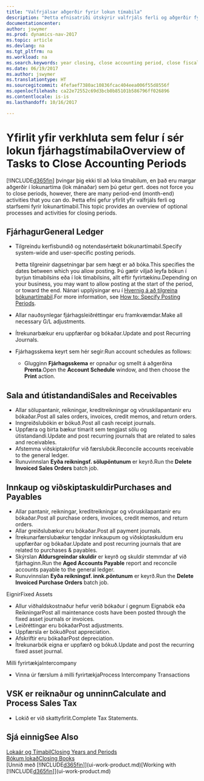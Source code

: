```yaml
---
title: "Valfrjálsar aðgerðir fyrir lokun tímabila"
description: "Þetta efnisatriði útskýrir valfrjáls ferli og aðgerðir fyrir lokun fjárhagstímabila í Dynamics NAV."
documentationcenter: 
author: jswymer
ms.prod: dynamics-nav-2017
ms.topic: article
ms.devlang: na
ms.tgt_pltfrm: na
ms.workload: na
ms.search.keywords: year closing, close accounting period, close fiscal year, aging, creditor payments, vendor payments
ms.date: 06/19/2017
ms.author: jswymer
ms.translationtype: HT
ms.sourcegitcommit: 4fefaef7380ac10836fcac404eea006f55d8556f
ms.openlocfilehash: ca22e72552c69d3bcb0b85101b586796ff026896
ms.contentlocale: is-is
ms.lasthandoff: 10/16/2017

---
```

# <a name="overview-of-tasks-to-close-accounting-periods"></a><span data-ttu-id="20d19-103">Yfirlit yfir verkhluta sem felur í sér lokun fjárhagstímabila</span><span class="sxs-lookup"><span data-stu-id="20d19-103">Overview of Tasks to Close Accounting Periods</span></span>
[!INCLUDE[d365fin](includes/d365fin_md.md)]<span data-ttu-id="20d19-104"> þvingar þig ekki til að loka tímabilum, en það eru margar aðgerðir í lokunartíma (lok mánaðar) sem þú getur gert.</span><span class="sxs-lookup"><span data-stu-id="20d19-104"> does not force you to close periods, however, there are many period-end (month-end) activities that you can do.</span></span> <span data-ttu-id="20d19-105">Þetta efni gefur yfirlit yfir valfrjáls ferli og starfsemi fyrir lokunartímabil.</span><span class="sxs-lookup"><span data-stu-id="20d19-105">This topic provides an overview of optional processes and activities for closing periods.</span></span>  

## <a name="general-ledger"></a><span data-ttu-id="20d19-106">Fjárhagur</span><span class="sxs-lookup"><span data-stu-id="20d19-106">General Ledger</span></span>
* <span data-ttu-id="20d19-107">Tilgreindu kerfisbundið og notendasértækt bókunartímabil.</span><span class="sxs-lookup"><span data-stu-id="20d19-107">Specify system-wide and user-specific posting periods.</span></span>  

    <span data-ttu-id="20d19-108">Þetta tilgreinir dagsetningar þar sem hægt er að bóka.</span><span class="sxs-lookup"><span data-stu-id="20d19-108">This specifies the dates between which you allow posting.</span></span> <span data-ttu-id="20d19-109">Þú gætir viljað leyfa bókun í byrjun tímabilsins eða í lok tímabilsins, allt eftir fyrirtækinu.</span><span class="sxs-lookup"><span data-stu-id="20d19-109">Depending on your business, you may want to allow posting at the start of the period, or toward the end.</span></span> <span data-ttu-id="20d19-110">Nánari upplýsingar eru í [Hvernig á að tilgreina bókunartímabil](finance-how-specify-posting-periods.md).</span><span class="sxs-lookup"><span data-stu-id="20d19-110">For more information, see [How to: Specify Posting Periods](finance-how-specify-posting-periods.md).</span></span>  
* <span data-ttu-id="20d19-111">Allar nauðsynlegar fjárhagsleiðréttingar eru framkvæmdar.</span><span class="sxs-lookup"><span data-stu-id="20d19-111">Make all necessary G/L adjustments.</span></span>  
* <span data-ttu-id="20d19-112">Ítrekunarbækur eru uppfærðar og bókaðar.</span><span class="sxs-lookup"><span data-stu-id="20d19-112">Update and post Recurring Journals.</span></span>  
  <!--* Process Consolidations-->
* <span data-ttu-id="20d19-113">Fjárhagsskema keyrt sem hér segir:</span><span class="sxs-lookup"><span data-stu-id="20d19-113">Run account schedules as follows:</span></span>  
  * <span data-ttu-id="20d19-114">Glugginn **Fjárhagsskema** er opnaður og smellt á aðgerðina **Prenta**.</span><span class="sxs-lookup"><span data-stu-id="20d19-114">Open the **Account Schedule** window, and then choose the **Print** action.</span></span>  

## <a name="sales-and-receivables"></a><span data-ttu-id="20d19-115">Sala and útistandandi</span><span class="sxs-lookup"><span data-stu-id="20d19-115">Sales and Receivables</span></span>
* <span data-ttu-id="20d19-116">Allar sölupantanir, reikningar, kreditreikningar og vöruskilapantanir eru bókaðar.</span><span class="sxs-lookup"><span data-stu-id="20d19-116">Post all sales orders, invoices, credit memos, and return orders.</span></span>  
* <span data-ttu-id="20d19-117">Inngreiðslubókin er bókuð.</span><span class="sxs-lookup"><span data-stu-id="20d19-117">Post all cash receipt journals.</span></span>  
* <span data-ttu-id="20d19-118">Uppfæra og birta bækur tímarit sem tengjast sölu og útistandandi.</span><span class="sxs-lookup"><span data-stu-id="20d19-118">Update and post recurring journals that are related to sales and receivables.</span></span>  
* <span data-ttu-id="20d19-119">Afstemma viðskiptakröfur við færslubók.</span><span class="sxs-lookup"><span data-stu-id="20d19-119">Reconcile accounts receivable to the general ledger.</span></span>  
* <span data-ttu-id="20d19-120">Runuvinnslan **Eyða reikningsf. sölupöntunum** er keyrð.</span><span class="sxs-lookup"><span data-stu-id="20d19-120">Run the **Delete Invoiced Sales Orders** batch job.</span></span>  

## <a name="purchases-and-payables"></a><span data-ttu-id="20d19-121">Innkaup og viðskiptaskuldir</span><span class="sxs-lookup"><span data-stu-id="20d19-121">Purchases and Payables</span></span>
* <span data-ttu-id="20d19-122">Allar pantanir, reikningar, kreditreikningar og vöruskilapantanir eru bókaðar.</span><span class="sxs-lookup"><span data-stu-id="20d19-122">Post all purchase orders, invoices, credit memos, and return orders.</span></span>  
* <span data-ttu-id="20d19-123">Allar greiðslubækur eru bókaðar.</span><span class="sxs-lookup"><span data-stu-id="20d19-123">Post all payment journals.</span></span>  
* <span data-ttu-id="20d19-124">Ítrekunarfærslubækur tengdar innkaupum og viðskiptaskuldum eru uppfærðar og bókaðar.</span><span class="sxs-lookup"><span data-stu-id="20d19-124">Update and post recurring journals that are related to purchases & payables.</span></span>  
* <span data-ttu-id="20d19-125">Skýrslan **Aldursgreindar skuldir** er keyrð og skuldir stemmdar af við fjárhaginn.</span><span class="sxs-lookup"><span data-stu-id="20d19-125">Run the **Aged Accounts Payable** report and reconcile accounts payable to the general ledger.</span></span>  
* <span data-ttu-id="20d19-126">Runuvinnslan **Eyða reikningsf. innk.pöntunum** er keyrð.</span><span class="sxs-lookup"><span data-stu-id="20d19-126">Run the **Delete Invoiced Purchase Orders** batch job.</span></span>  

<span data-ttu-id="20d19-127">Eignir</span><span class="sxs-lookup"><span data-stu-id="20d19-127">Fixed Assets</span></span>
* <span data-ttu-id="20d19-128">Allur viðhaldskostnaður hefur verið bókaður í gegnum Eignabók eða Reikningar</span><span class="sxs-lookup"><span data-stu-id="20d19-128">Post all maintenance costs have been posted through the fixed asset journals or invoices.</span></span>
* <span data-ttu-id="20d19-129">Leiðréttingar eru bókaðar</span><span class="sxs-lookup"><span data-stu-id="20d19-129">Post adjustments.</span></span>
* <span data-ttu-id="20d19-130">Uppfærsla er bókuð</span><span class="sxs-lookup"><span data-stu-id="20d19-130">Post appreciation.</span></span>
* <span data-ttu-id="20d19-131">Afskriftir eru bókaðar</span><span class="sxs-lookup"><span data-stu-id="20d19-131">Post depreciation.</span></span>
* <span data-ttu-id="20d19-132">Ítrekunarbók eigna er uppfærð og bókuð.</span><span class="sxs-lookup"><span data-stu-id="20d19-132">Update and post the recurring fixed asset journal.</span></span>

<span data-ttu-id="20d19-133">Milli fyrirtækja</span><span class="sxs-lookup"><span data-stu-id="20d19-133">Intercompany</span></span>
* <span data-ttu-id="20d19-134">Vinna úr færslum á milli fyrirtækja</span><span class="sxs-lookup"><span data-stu-id="20d19-134">Process Intercompany Transactions</span></span>

## <a name="calculate-and-process-sales-tax"></a><span data-ttu-id="20d19-135">VSK er reiknaður og unninn</span><span class="sxs-lookup"><span data-stu-id="20d19-135">Calculate and Process Sales Tax</span></span>
* <span data-ttu-id="20d19-136">Lokið er við skattyfirlit.</span><span class="sxs-lookup"><span data-stu-id="20d19-136">Complete Tax Statements.</span></span>  

## <a name="see-also"></a><span data-ttu-id="20d19-137">Sjá einnig</span><span class="sxs-lookup"><span data-stu-id="20d19-137">See Also</span></span>
[<span data-ttu-id="20d19-138">Lokaár og Tímabil</span><span class="sxs-lookup"><span data-stu-id="20d19-138">Closing Years and Periods</span></span>](year-close-years-periods.md)  
[<span data-ttu-id="20d19-139">Bókum lokað</span><span class="sxs-lookup"><span data-stu-id="20d19-139">Closing Books</span></span>](year-close-books.md)  
<span data-ttu-id="20d19-140">[Unnið með [!INCLUDE[d365fin](includes/d365fin_md.md)]](ui-work-product.md)</span><span class="sxs-lookup"><span data-stu-id="20d19-140">[Working with [!INCLUDE[d365fin](includes/d365fin_md.md)]](ui-work-product.md)</span></span>

